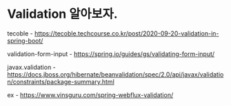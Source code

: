 # Validation 알아보자.







tecoble - https://tecoble.techcourse.co.kr/post/2020-09-20-validation-in-spring-boot/

validation-form-input - https://spring.io/guides/gs/validating-form-input/

javax.validation - https://docs.jboss.org/hibernate/beanvalidation/spec/2.0/api/javax/validation/constraints/package-summary.html

ex - https://www.vinsguru.com/spring-webflux-validation/

